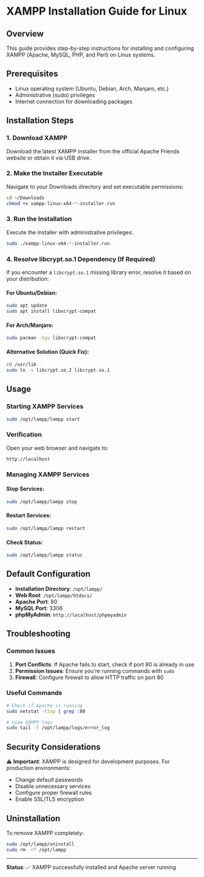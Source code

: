 # XAMPP Installation Guide for Linux

## Overview
This guide provides step-by-step instructions for installing and configuring XAMPP (Apache, MySQL, PHP, and Perl) on Linux systems.

## Prerequisites
- Linux operating system (Ubuntu, Debian, Arch, Manjaro, etc.)
- Administrative (sudo) privileges
- Internet connection for downloading packages

## Installation Steps

### 1. Download XAMPP
Download the latest XAMPP installer from the official Apache Friends website or obtain it via USB drive.

### 2. Make the Installer Executable
Navigate to your Downloads directory and set executable permissions:

```bash
cd ~/Downloads
chmod +x xampp-linux-x64-*-installer.run
```

### 3. Run the Installation
Execute the installer with administrative privileges:

```bash
sudo ./xampp-linux-x64-*-installer.run
```

### 4. Resolve libcrypt.so.1 Dependency (If Required)

If you encounter a `libcrypt.so.1` missing library error, resolve it based on your distribution:

#### For Ubuntu/Debian:
```bash
sudo apt update
sudo apt install libxcrypt-compat
```

#### For Arch/Manjaro:
```bash
sudo pacman -Syu libxcrypt-compat
```

#### Alternative Solution (Quick Fix):
```bash
cd /usr/lib
sudo ln -s libcrypt.so.2 libcrypt.so.1
```

## Usage

### Starting XAMPP Services
```bash
sudo /opt/lampp/lampp start
```

### Verification
Open your web browser and navigate to:
```
http://localhost
```

### Managing XAMPP Services

#### Stop Services:
```bash
sudo /opt/lampp/lampp stop
```

#### Restart Services:
```bash
sudo /opt/lampp/lampp restart
```

#### Check Status:
```bash
sudo /opt/lampp/lampp status
```

## Default Configuration

- **Installation Directory**: `/opt/lampp/`
- **Web Root**: `/opt/lampp/htdocs/`
- **Apache Port**: 80
- **MySQL Port**: 3306
- **phpMyAdmin**: `http://localhost/phpmyadmin`

## Troubleshooting

### Common Issues

1. **Port Conflicts**: If Apache fails to start, check if port 80 is already in use
2. **Permission Issues**: Ensure you're running commands with `sudo`
3. **Firewall**: Configure firewall to allow HTTP traffic on port 80

### Useful Commands
```bash
# Check if Apache is running
sudo netstat -tlnp | grep :80

# View XAMPP logs
sudo tail -f /opt/lampp/logs/error_log
```

## Security Considerations

⚠️ **Important**: XAMPP is designed for development purposes. For production environments:
- Change default passwords
- Disable unnecessary services
- Configure proper firewall rules
- Enable SSL/TLS encryption

## Uninstallation

To remove XAMPP completely:
```bash
sudo /opt/lampp/uninstall
sudo rm -rf /opt/lampp
```

---

**Status**: ✅ XAMPP successfully installed and Apache server running